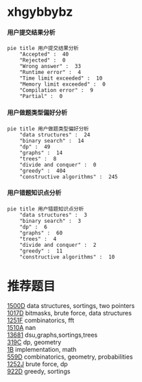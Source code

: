# xhgybbybz

<!-- tabs:start -->



#### **用户提交结果分析**

```mermaid
pie title 用户提交结果分析
    "Accepted" :  40
    "Rejected" :  0
    "Wrong answer" :  33
    "Runtime error" :  4
    "Time limit exceeded" :  10
    "Memory limit exceeded" :  0
    "Compilation error" :  9
    "Partial" :  0
```

#### **用户做题类型偏好分析**

```mermaid
pie title 用户做题类型偏好分析
    "data structures" :  24
    "binary search" :  14
    "dp" :  49
    "graphs" :  14
    "trees" :  8
    "divide and conquer" :  0
    "greedy" :  404
    "constructive algorithms" :  245
```
#### **用户错题知识点分析**

```mermaid
pie title 用户错题知识点分析
    "data structures" :  3
    "binary search" :  3
    "dp" :  6
    "graphs" :  60
    "trees" :  4
    "divide and conquer" :  2
    "greedy" :  11
    "constructive algorithms" :  10
```



<!-- tabs:end -->
# 推荐题目
[1500D](https://codeforces.com/contest/1500/problem/D)		data structures,
                        sortings,
                        two pointers		  
[1017D](https://codeforces.com/contest/1017/problem/D)		bitmasks,
                        brute force,
                        data structures		  
[1251F](https://codeforces.com/contest/1251/problem/F)		combinatorics,
                        fft		  
[1510A](https://codeforces.com/contest/1510/problem/A)		nan		  
[13681](https://codeforces.com/contest/1368/problem/1)		dsu,graphs,sortings,trees		  
[319C](https://codeforces.com/contest/319/problem/C)		dp,
                        geometry		  
[1B](https://codeforces.com/contest/1/problem/B)		implementation,
                        math		  
[559D](https://codeforces.com/contest/559/problem/D)		combinatorics,
                        geometry,
                        probabilities		  
[1252J](https://codeforces.com/contest/1252/problem/J)		brute force,
                        dp		  
[922D](https://codeforces.com/contest/922/problem/D)		greedy,
                        sortings		  
